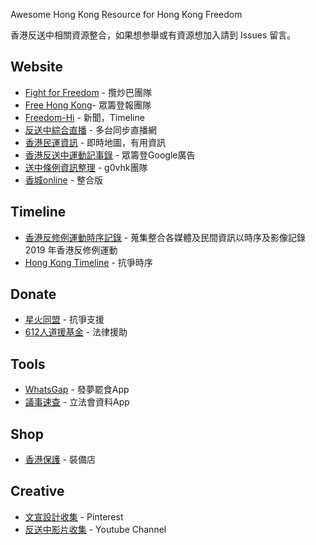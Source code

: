 

Awesome Hong Kong
Resource for Hong Kong Freedom

香港反送中相關資源整合，如果想参舉或有資源想加入請到 Issues 留言。

## Website
- [Fight for Freedom](https://standwithhk.org/) - 攬炒巴團隊
- [Free Hong Kong](https://freedomhkg.net/)- 眾籌登報團隊
- [Freedom-Hi](https://hkrev.inf) - 新聞，Timeline
- [反送中綜合直播](https://freehk.live/) - 多台同步直播網
- [香港民運資訊](https://103.hk/) - 即時地圖，有用資訊
- [香港反送中運動記事錄](https://www.hkebill.com/) - 眾籌登Google廣告
- [送中條例資訊整理](https://beta.hackfoldr.org/extradition) - g0vhk團隊
- [香城online](https://beta.hackfoldr.org/hongkongonline) - 整合版

## Timeline
- [香港反修例運動時序記錄](https://hkontheroad.org/) - 蒐集整合各媒體及民間資訊以時序及影像記錄 2019 年香港反修例運動
- [Hong Kong Timeline](https://www.tiki-toki.com/timeline/entry/1273579/Hong-Kong-Timeline/) - 抗爭時序

## Donate
- [星火同盟](https://www.facebook.com/sparkalliancehk/) - 抗爭支援
- [612人道援基金](https://612fund.hk) - 法律援助

## Tools
- [WhatsGap](https://lihkg.com/thread/1435236) - 發夢罷食App
- [議事速查](https://lihkg.com/thread/1394855) - 立法會資料App

## Shop
- [香港保護](https://hkprotect.org/) - 裝備店

## Creative
- [文宣設計收集](https://www.pinterest.com/jonsnow0867/hong-kong/) - Pinterest
- [反送中影片收集](https://www.youtube.com/playlist?list=PL6tXiAedAhj3woJG8JVukr6b7vnMr1iu9) - Youtube Channel
